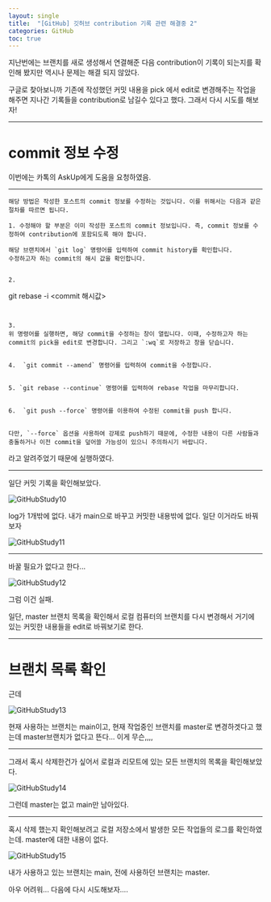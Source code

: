 ```yaml
---
layout: single
title:  "[GitHub] 깃허브 contribution 기록 관련 해결중 2"
categories: GitHub
toc: true
---
```


지난번에는 브랜치를 새로 생성해서 연결해준 다음 contribution이 기록이 되는지를 확인해 봤지만 역시나 문제는 해결 되지 않았다.





구글로 찾아보니까 기존에 작성했던 커밋 내용을 pick 에서 edit로 변경해주는 작업을 해주면 지나간 기록들을 contribution로 남길수 있다고 했다. 그래서 다시 시도를 해보자!

---------------------------------------------------------

# commit 정보 수정

이번에는 카톡의 AskUp에게 도움을 요청하였음.


---------------------------------------------------------

```
해당 방법은 작성한 포스트의 commit 정보를 수정하는 것입니다. 이를 위해서는 다음과 같은 절차를 따르면 됩니다. 

1. 수정해야 할 부분은 이미 작성한 포스트의 commit 정보입니다. 즉, commit 정보를 수정하여 contribution에 포함되도록 해야 합니다.

해당 브랜치에서 `git log` 명령어를 입력하여 commit history를 확인합니다.
수정하고자 하는 commit의 해시 값을 확인합니다.


2. 
```
git rebase -i <commit 해시값>
```


3. 
위 명령어를 실행하면, 해당 commit을 수정하는 창이 열립니다. 이때, 수정하고자 하는 commit의 pick을 edit로 변경합니다. 그리고 `:wq`로 저장하고 창을 닫습니다.


4.  `git commit --amend` 명령어를 입력하여 commit을 수정합니다.


5. `git rebase --continue` 명령어를 입력하여 rebase 작업을 마무리합니다.


6.  `git push --force` 명령어를 이용하여 수정된 commit을 push 합니다.


다만, `--force` 옵션을 사용하여 강제로 push하기 때문에, 수정한 내용이 다른 사람들과 충돌하거나 이전 commit을 덮어쓸 가능성이 있으니 주의하시기 바랍니다.

```

라고 알려주었기 때문에 실행하였다.

---------------------------------------------------------


일단 커밋 기록을 확인해보았다.

![GitHubStudy10](https:/images/2023-05-21-githubStudy/githubStudy10.png)


log가 1개밖에 없다. 내가 main으로 바꾸고 커밋한 내용밖에 없다. 일단 이거라도 바꿔보자

![GitHubStudy11](https:/images/2023-05-21-githubStudy/githubStudy11.png)

---------------------------------------------------------


바꿀 필요가 없다고 한다...

![GitHubStudy12](https:/images/2023-05-21-githubStudy/githubStudy12.png)



그럼 이건 실패. 





일단, master 브랜치 목록을 확인해서 로컬 컴퓨터의 브랜치를 다시 변경해서 거기에 있는 커밋한 내용들을 edit로 바꿔보기로 한다.

---------------------------------------------------------


# 브랜치 목록 확인

근데

![GitHubStudy13](https:/images/2023-05-21-githubStudy/githubStudy13.png)


현재 사용하는 브랜치는 main이고,   현재 작업중인 브랜치를 master로 변경하겟다고 했는데
master브랜치가 없다고 뜬다... 이게 무슨,,,,


---------------------------------------------------------


그래서 혹시 삭제한건가 싶어서 로컬과 리모트에 있는 모든 브랜치의 목록을 확인해보았다.

![GitHubStudy14](https:/images/2023-05-21-githubStudy/githubStudy14.png)

그런데 master는 없고 main만 남아있다. 


---------------------------------------------------------


혹시 삭제 했는지 확인해보려고  로컬 저장소에서 발생한 모든 작업들의 로그를 확인하였는데. master에 대한 내용이 없다.

![GitHubStudy15](https:/images/2023-05-21-githubStudy/githubStudy15.png)



내가 사용하고 있는 브랜치는 main, 전에 사용하던 브랜치는 master.



아우 어려워... 다음에 다시 시도해보자....















